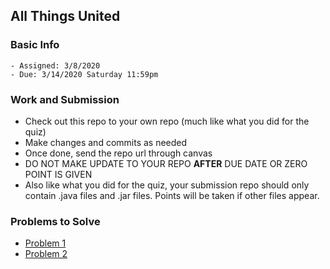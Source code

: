 ## All Things United

### Basic Info

    - Assigned: 3/8/2020
    - Due: 3/14/2020 Saturday 11:59pm

### Work and Submission 

- Check out this repo to your own repo (much like what you did for the quiz)
- Make changes and commits as needed
- Once done, send the repo url through canvas
- DO NOT MAKE UPDATE TO YOUR REPO **AFTER** DUE DATE OR ZERO POINT IS GIVEN
- Also like what you did for the quiz, your submission repo should only contain .java files and .jar files. Points will be taken if other files appear.

### Problems to Solve

- [Problem 1](https://github.com/pdgetrf/css143-homework7-1)
- [Problem 2](https://github.com/pdgetrf/css143-homework7-2)
